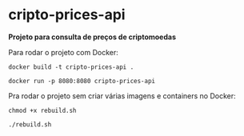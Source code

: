 # cripto-prices-api
**Projeto para consulta de preços de criptomoedas**

Para rodar o projeto com Docker:
```console
docker build -t cripto-prices-api .
```
```console
docker run -p 8080:8080 cripto-prices-api
```

Pra rodar o projeto sem criar várias imagens e containers no Docker:
```console
chmod +x rebuild.sh
```
```console
./rebuild.sh
```